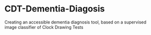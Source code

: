 # CDT-Dementia-Diagosis
Creating an accessible dementia diagnosis tool, based on a supervised image classifier of Clock Drawing Tests
